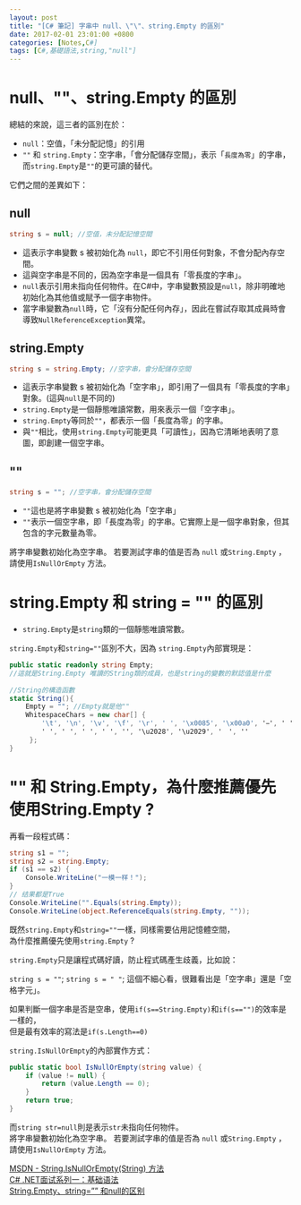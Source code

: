 ```yaml
---
layout: post
title: "[C# 筆記] 字串中 null、\"\"、string.Empty 的區別"
date: 2017-02-01 23:01:00 +0800
categories: [Notes,C#]
tags: [C#,基礎語法,string,"null"]
---
```



# null、""、string.Empty 的區別

總結的來說，這三者的區別在於：      
- `null`：空值，「未分配記憶」的引用
- `""` 和 `string.Empty`：空字串，「會分配儲存空間」，表示「`長度為零`」的字串，而`string.Empty`是`""`的更可讀的替代。        


它們之間的差異如下： 

## null
```c#
string s = null; //空值，未分配記憶空間  
```

- 這表示字串變數 s 被初始化為 `null`，即它不引用任何對象，不會分配內存空間。
- 這與空字串是不同的，因為空字串是一個具有「零長度的字串」。        
- `null`表示引用未指向任何物件。在C#中，字串變數預設是`null`，除非明確地初始化為其他值或賦予一個字串物件。        
- 當字串變數為`null`時，它「沒有分配任何內存」，因此在嘗試存取其成員時會導致`NullReferenceException`異常。

## string.Empty

```c#
string s = string.Empty; //空字串，會分配儲存空間      
```

- 這表示字串變數 s 被初始化為「空字串」，即引用了一個具有「零長度的字串」對象。(這與`null`是不同的)       
- `string.Empty`是一個靜態唯讀常數，用來表示一個「空字串」。
- `string.Empty`等同於`""`，都表示一個「長度為零」的字串。  
- 與`""`相比，使用`string.Empty`可能更具「可讀性」，因為它清晰地表明了意圖，即創建一個空字串。

## ""

```c#
string s = ""; //空字串，會分配儲存空間  
``` 

- `""`這也是將字串變數 s 被初始化為「空字串」
- `""`表示一個空字串，即「長度為零」的字串。它實際上是一個字串對象，但其包含的字元數量為零。      

將字串變數初始化為空字串。 若要測試字串的值是否為 `null` 或`String.Empty` ，請使用`IsNullOrEmpty` 方法。
 

# string.Empty 和 string = "" 的區別

- `string.Empty`是`string`類的一個靜態唯讀常數。      

`string.Empty`和`string=""`區別不大，因為 `string.Empty`內部實現是：

```c#
public static readonly string Empty;
//這就是String.Empty 唯讀的String類的成員，也是string的變數的默認值是什麼
 
//String的構造函數
static String(){
    Empty = ""; //Empty就是他""
    WhitespaceChars = new char[] {
        '\t', '\n', '\v', '\f', '\r', ' ', '\x0085', '\x00a0', ' ', ' ', ' ', ' ', ' ', ' ', ' ', ' ',
        ' ', ' ', ' ', ' ', '', '\u2028', '\u2029', '　', ''
     };
}
```


# "" 和 String.Empty，為什麼推薦優先使用String.Empty ?

再看一段程式碼：

```c#
string s1 = "";
string s2 = string.Empty;
if (s1 == s2) {
    Console.WriteLine("一模一样！");
}   
// 结果都是True
Console.WriteLine("".Equals(string.Empty));
Console.WriteLine(object.ReferenceEquals(string.Empty, ""));
```

既然`string.Empty`和`string=""`一樣，同樣需要佔用記憶體空間，       
為什麼推薦優先使用`string.Empty` ?     

`string.Empty`只是讓程式碼好讀，防止程式碼產生歧義，比如說：        

`string s = ""`; `string s = " "`; 這個不細心看，很難看出是「空字串」還是「空格字元」。


如果判斷一個字串是否是空串，使用`if(s==String.Empty)`和`if(s=="")`的效率是一樣的，      
但是最有效率的寫法是`if(s.Length==0)`       


`string.IsNullOrEmpty`的內部實作方式：

```c#
public static bool IsNullOrEmpty(string value) {
    if (value != null) {
        return (value.Length == 0);
    }
    return true;
}
``` 

而`string str=null`則是表示`str`未指向任何物件。        
將字串變數初始化為空字串。 若要測試字串的值是否為 `null` 或`String.Empty` ，請使用`IsNullOrEmpty` 方法。        



[MSDN - String.IsNullOrEmpty(String) 方法](https://learn.microsoft.com/zh-tw/dotnet/api/system.string.isnullorempty?view=net-8.0)       
[C# .NET面试系列一：基础语法](https://blog.51cto.com/goodtimeggb/9869105?articleABtest=0)       
[String.Empty、string=”” 和null的区别](https://www.cnblogs.com/roboot/p/4783118.html)